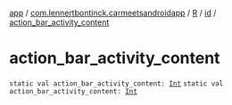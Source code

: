 [app](../../../index.md) / [com.lennertbontinck.carmeetsandroidapp](../../index.md) / [R](../index.md) / [id](index.md) / [action_bar_activity_content](./action_bar_activity_content.md)

# action_bar_activity_content

`static val action_bar_activity_content: `[`Int`](https://kotlinlang.org/api/latest/jvm/stdlib/kotlin/-int/index.html)
`static val action_bar_activity_content: `[`Int`](https://kotlinlang.org/api/latest/jvm/stdlib/kotlin/-int/index.html)